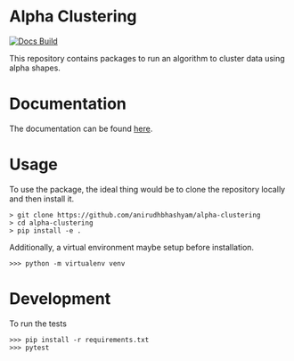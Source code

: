 # Alpha Clustering

[![Docs Build](https://readthedocs.org/projects/alpha-clustering/badge/?version=latest)](https://alpha-clustering.readthedocs.io/en/latest/?badge=latest)

This repository contains packages to run an algorithm to cluster data using alpha shapes.

# Documentation
The documentation can be found [here](https://alpha-clustering.readthedocs.io/en/latest/).


# Usage 
<!-- Clone the repository. -->
To use the package, the ideal thing would be to clone the repository locally and then install it.
```
> git clone https://github.com/anirudhbhashyam/alpha-clustering
> cd alpha-clustering
> pip install -e .
```

Additionally, a virtual environment maybe setup before installation. 
```
>>> python -m virtualenv venv
```

# Development
To run the tests
```
>>> pip install -r requirements.txt
>>> pytest
```
